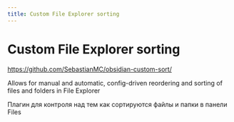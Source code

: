 ```yaml
---
title: Custom File Explorer sorting
---
```


# Custom File Explorer sorting

<https://github.com/SebastianMC/obsidian-custom-sort/>

Allows for manual and automatic, config-driven reordering and sorting of files and folders in File Explorer

Плагин для контроля над тем как сортируются файлы и папки в панели Files
